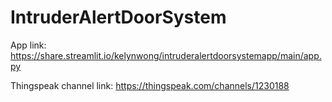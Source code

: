 # IntruderAlertDoorSystem
App link:
https://share.streamlit.io/kelynwong/intruderalertdoorsystemapp/main/app.py

Thingspeak channel link:
https://thingspeak.com/channels/1230188
